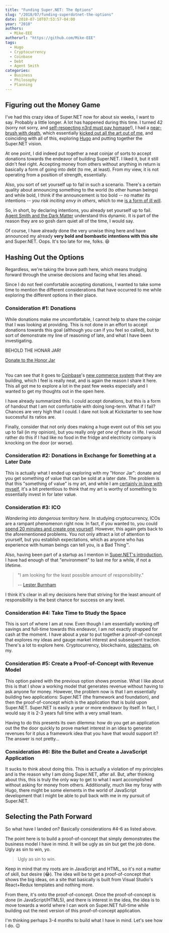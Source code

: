 ```yaml
---
title: "Funding Super.NET: The Options"
slug: "/2018/07/funding-superdotnet-the-options"
date: 2018-07-10T07:53:57-04:00
year: "2018"
authors:
  - Mike-EEE
authorurl: "https://github.com/Mike-EEE"
tags:
  - Hugo
  - Cryptocurrency
  - Coinbase
  - Debt
  - Agent Smith
categories:
  - Business
  - Philosophy
  - Planning
---
```


## Figuring out the Money Game

I've had this crazy idea of Super.NET now for about six weeks, I want to say.  Probably a little longer.  A lot has happened during this time.  I turned 42 (sorry not sorry, and [self-respecting n3rd must pay homage](https://www.quora.com/Why-and-how-is-42-the-answer-to-life-the-universe-and-everything)!), I had a [near-brush with death](http://www.ossem.com/stories/2018/grind/), which essentially [kicked out all the art out of me](http://www.ossem.com/), and coinciding with all of this, exploring [Hugo](https://gohugo.io) and putting together the Super.NET vision.

At one point, I did indeed put together a neat coinjar of sorts to accept donations towards the endeavor of building Super.NET.  I liked it, but it still didn't feel right.  Accepting money from others without anything in return is basically a form of going into debt (to me, at least).  From my view, it is not operating from a position of strength, essentially.

Also, you sort of set yourself up to fail in such a scenario.  There's a certain quality about announcing something to the world (to other human beings) and while bold, I think if the announcement is too bold -- no matter its intentions -- *you risk inciting envy in others*, which to me [is a form of ill will](/2018/06/hello-world-welcome-to-super.net-blog-dawg/#even-when-you-re-right-you-can-be-wrong).

So, in short, by declaring intentions, you already set yourself up to fail.  [Agent Smith and the Dark Matter](/2018/06/who-is-agent-smith/) understand this dynamic.  It is part of the reason they are so gosh darn quiet all of the time, I would say.

Of course, I have already done the very unwise thing here and have announced my already **very bold and bombastic intentions with this site** and Super.NET.  Oops.  It's too late for me, folks. 😆

## Hashing Out the Options

Regardless, we're taking the brave path here, which means trudging forward through the unwise decisions and facing what lies ahead.

Since I do not feel comfortable accepting donations, I wanted to take some time to mention the different considerations that have occurred to me while exploring the different options in their place.

### Consideration #1: Donations

While donations make me uncomfortable, I cannot help to share the coinjar that I was looking at providing.  This is not done in an effort to accept donations towards this goal (although you can if you feel so called), but to sort of demonstrate my line of reasoning of late, and what I have been investigating.  

BEHOLD THE HONAR JAR!

<div> <a class="donate-with-crypto" href="https://commerce.coinbase.com/checkout/40266c65-e420-4740-9c52-ddd24cca633c"> <span>Donate to the Honor Jar</span> </a> <script src="https://commerce.coinbase.com/v1/checkout.js"></script></div><br />

You can see that it goes to [Coinbase](https://coinbase.com)'s [new commerce system](https://commerce.coinbase.com) that they are building, which I feel is really neat, and is again the reason I share it here.  This all got me to explore a lot in the past few weeks especially and I wanted to get my thoughts out in the open here.

I have already summarized this.  I could accept donations, but this is a form of handout that I am not comfortable with doing long-term.  What if I fail?  Chances are very high that I could.  I dare not look at Kickstarter to see how successful its ratios are.

Finally, consider that not only does making a huge event out of this set you up to fail (in my opinion), but you really *only get one of these* in life.  I would rather do this if I had like no food in the fridge and electricity company is knocking on the door (or worse).

### Consideration #2: Donations in Exchange for Something at a Later Date

This is actually what I ended up exploring with my "Honor Jar": donate and you get something of value that can be sold at a later date.  The problem is that this "something of value" is my art, and while I am [certainly in love with myself](https://en.wikipedia.org/wiki/Narcissus_(mythology)), it's a bit pretentious to think that my art is worthy of something to essentially invest in for later value.

### Consideration #3: ICO

*Wandering into dangerous territory here*.  In studying cryptocurrency, ICOs are a rampant phenomenon right now.  In fact, if you wanted to, you could [spend 20 minutes and create one yourself](https://medium.com/bitfwd/how-to-do-an-ico-on-ethereum-in-less-than-20-minutes-a0062219374).  However, this again gets back to the aforementioned problems.  You not only attract a lot of attention to yourself, but you establish expectations, which as anyone who has experience with human beings can tell you, is a Bad Thing™.

Also, having been part of a startup as I mention in [Super.NET's introduction](https://superdotnet.run/#who-are-you), I have had enough of that "environment" to last me for a while, if not a lifetime.

> "I am looking for the least possible amount of responsibility."
>
> -- [Lester Burnham](https://youtu.be/TJh5wdvdfVE)

I think it's clear in all my decisions here that striving for the least amount of responsibility is the best chance for success on any level.

### Consideration #4: Take Time to Study the Space

This is sort of where I am at now.  Even though I am essentially working off savings and full-time towards this endeavor, I am not exactly strapped for cash at the moment.  I have about a year to put together a proof-of-concept that explores my ideas and gauge market interest and subsequent traction.  There's a lot to explore here.  Cryptocurrency, blockchains, [sidechains](https://stratisplatform.com/2018/06/27/stratis-sidechains-alpha-release/), oh my.

### Consideration #5: Create a Proof-of-Concept with Revenue Model

This option paired with the previous option shows promise.  What I like about this is that I show a working model that generates revenue without having to ask anyone for money.  However, the problem now is that I am essentially building two applications: Super.NET (the framework and foundation), and then the proof-of-concept which is the application that is build upon Super.NET.  Super.NET is easily a year or more endeavor by itself.  In fact, I would say it is 2-3 years full time with a very small team.

Having to do this presents its own dilemma: how do you get an application out the the door quickly to prove market interest in an idea to generate revenues for it plus a framework idea that you have that would support it?  The answer is not pretty...

### Consideration #6: Bite the Bullet and Create a JavaScript Application

It sucks to think about doing this.  This is actually a violation of my principles and is the reason why I am doing Super.NET, after all.  But, after thinking about this, this is truly the only way to get to what I want accomplished without asking for money from others.  Additionally, much like my foray with Hugo, there might be some elements in the world of JavaScript development that I might be able to pull back with me in my pursuit of Super.NET.

## Selecting the Path Forward

So what have I landed on?  Basically considerations #4-6 as listed above.

The point here is to build a proof-of-concept that simply demonstrates the business model I have in mind.  It will be ugly as sin but get the job done.  Ugly as sin to win, yo. 

> Ugly as sin to win.

Keep in mind that my roots are in JavaScript and HTML, so it's not a matter of skill, but desire (😂).  The idea will be to get a proof-of-concept that shows the big ideas, on a site that basically is built from Visual Studio's React+Redux templates and nothing more.

From there, it's onto the proof-of-concept.  Once the proof-of-concept is done (in JavaScript/HTML5), and there is interest in the idea, the idea is to move towards a world where I can work on Super.NET full-time while building out the next version of this proof-of-concept application.

I'm thinking perhaps 3-4 months to build what I have in mind.  Let's see how I do. 😉